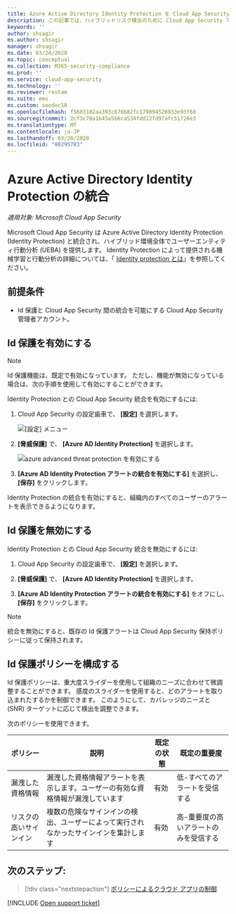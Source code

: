 ```yaml
---
title: Azure Active Directory Identity Protection を Cloud App Security と統合する
description: この記事では、ハイブリッドリスク検出のために Cloud App Security で Id 保護アラートを活用する方法について説明します。
keywords: ''
author: shsagir
ms.author: shsagir
manager: shsagir
ms.date: 03/24/2020
ms.topic: conceptual
ms.collection: M365-security-compliance
ms.prod: ''
ms.service: cloud-app-security
ms.technology: ''
ms.reviewer: reutam
ms.suite: ems
ms.custom: seodec18
ms.openlocfilehash: f5603102aa393c676b82fc179094526933e93f68
ms.sourcegitcommit: 2cf3c78a1b45a5b6ca534fdd12fd97afc51726e3
ms.translationtype: MT
ms.contentlocale: ja-JP
ms.lasthandoff: 03/26/2020
ms.locfileid: "80295783"
---
```

# <a name="azure-active-directory-identity-protection-integration"></a>Azure Active Directory Identity Protection の統合

*適用対象: Microsoft Cloud App Security*

Microsoft Cloud App Security は Azure Active Directory Identity Protection (Identity Protection) と統合され、ハイブリッド環境全体でユーザーエンティティ行動分析 (UEBA) を提供します。 Identity Protection によって提供される機械学習と行動分析の詳細については、「 [Identity protection とは](/azure/active-directory/identity-protection/overview-identity-protection)」を参照してください。

## <a name="prerequisites"></a>前提条件

- Id 保護と Cloud App Security 間の統合を可能にする Cloud App Security 管理者アカウント。

## <a name="enable-identity-protection"></a>Id 保護を有効にする

> [!NOTE]
> Id 保護機能は、既定で有効になっています。 ただし、機能が無効になっている場合は、次の手順を使用して有効にすることができます。

Identity Protection との Cloud App Security 統合を有効にするには:

1. Cloud App Security の設定歯車で、 **[設定]** を選択します。

    ![[設定] メニュー](media/azip-system-settings.png)

1. **[脅威保護]** で、 **[Azure AD Identity Protection]** を選択します。

    ![azure advanced threat protection を有効にする](media/aadip-integration.png)

1. **[Azure AD Identity Protection アラートの統合を有効にする]** を選択し、 **[保存]** をクリックします。

Identity Protection の統合を有効にすると、組織内のすべてのユーザーのアラートを表示できるようになります。

## <a name="disable-identity-protection"></a>Id 保護を無効にする

Identity Protection との Cloud App Security 統合を無効にするには:

1. Cloud App Security の設定歯車で、 **[設定]** を選択します。

1. **[脅威保護]** で、 **[Azure AD Identity Protection]** を選択します。

1. **[Azure AD Identity Protection アラートの統合を有効にする]** をオフにし、 **[保存]** をクリックします。

> [!NOTE]
> 統合を無効にすると、既存の Id 保護アラートは Cloud App Security 保持ポリシーに従って保持されます。

## <a name="configure-identity-protection-policies"></a>Id 保護ポリシーを構成する

Id 保護ポリシーは、重大度スライダーを使用して組織のニーズに合わせて微調整することができます。 感度のスライダーを使用すると、どのアラートを取り込まれたするかを制御できます。 このようにして、カバレッジのニーズと (SNR) ターゲットに応じて検出を調整できます。

次のポリシーを使用できます。

|ポリシー|説明|既定の状態|既定の重要度|
|---|---|---|---|
|漏洩した資格情報|漏洩した資格情報アラートを表示します。ユーザーの有効な資格情報が漏洩しています|有効|低-すべてのアラートを受信する|
|リスクの高いサインイン|複数の危険なサインインの検出、ユーザーによって実行されなかったサインインを集計します|有効|高-重要度の高いアラートのみを受信する|

## <a name="next-steps"></a>次のステップ:

> [!div class="nextstepaction"]
> [ポリシーによるクラウド アプリの制御](control-cloud-apps-with-policies.md)

[!INCLUDE [Open support ticket](includes/support.md)]
